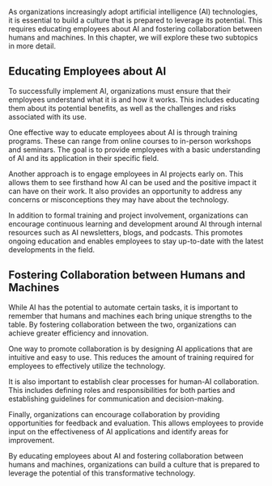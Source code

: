 
As organizations increasingly adopt artificial intelligence (AI) technologies, it is essential to build a culture that is prepared to leverage its potential. This requires educating employees about AI and fostering collaboration between humans and machines. In this chapter, we will explore these two subtopics in more detail.

Educating Employees about AI
----------------------------

To successfully implement AI, organizations must ensure that their employees understand what it is and how it works. This includes educating them about its potential benefits, as well as the challenges and risks associated with its use.

One effective way to educate employees about AI is through training programs. These can range from online courses to in-person workshops and seminars. The goal is to provide employees with a basic understanding of AI and its application in their specific field.

Another approach is to engage employees in AI projects early on. This allows them to see firsthand how AI can be used and the positive impact it can have on their work. It also provides an opportunity to address any concerns or misconceptions they may have about the technology.

In addition to formal training and project involvement, organizations can encourage continuous learning and development around AI through internal resources such as AI newsletters, blogs, and podcasts. This promotes ongoing education and enables employees to stay up-to-date with the latest developments in the field.

Fostering Collaboration between Humans and Machines
---------------------------------------------------

While AI has the potential to automate certain tasks, it is important to remember that humans and machines each bring unique strengths to the table. By fostering collaboration between the two, organizations can achieve greater efficiency and innovation.

One way to promote collaboration is by designing AI applications that are intuitive and easy to use. This reduces the amount of training required for employees to effectively utilize the technology.

It is also important to establish clear processes for human-AI collaboration. This includes defining roles and responsibilities for both parties and establishing guidelines for communication and decision-making.

Finally, organizations can encourage collaboration by providing opportunities for feedback and evaluation. This allows employees to provide input on the effectiveness of AI applications and identify areas for improvement.

By educating employees about AI and fostering collaboration between humans and machines, organizations can build a culture that is prepared to leverage the potential of this transformative technology.
